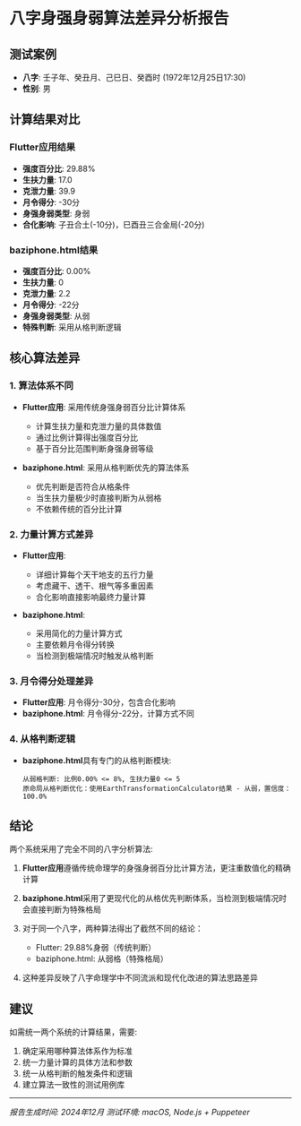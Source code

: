# 八字身强身弱算法差异分析报告

## 测试案例
- **八字**: 壬子年、癸丑月、己巳日、癸酉时 (1972年12月25日17:30)
- **性别**: 男

## 计算结果对比

### Flutter应用结果
- **强度百分比**: 29.88%
- **生扶力量**: 17.0
- **克泄力量**: 39.9
- **月令得分**: -30分
- **身强身弱类型**: 身弱
- **合化影响**: 子丑合土(-10分)，巳酉丑三合金局(-20分)

### baziphone.html结果
- **强度百分比**: 0.00%
- **生扶力量**: 0
- **克泄力量**: 2.2
- **月令得分**: -22分
- **身强身弱类型**: 从弱
- **特殊判断**: 采用从格判断逻辑

## 核心算法差异

### 1. 算法体系不同
- **Flutter应用**: 采用传统身强身弱百分比计算体系
  - 计算生扶力量和克泄力量的具体数值
  - 通过比例计算得出强度百分比
  - 基于百分比范围判断身强身弱等级

- **baziphone.html**: 采用从格判断优先的算法体系
  - 优先判断是否符合从格条件
  - 当生扶力量极少时直接判断为从弱格
  - 不依赖传统的百分比计算

### 2. 力量计算方式差异
- **Flutter应用**: 
  - 详细计算每个天干地支的五行力量
  - 考虑藏干、透干、根气等多重因素
  - 合化影响直接影响最终力量计算

- **baziphone.html**:
  - 采用简化的力量计算方式
  - 主要依赖月令得分转换
  - 当检测到极端情况时触发从格判断

### 3. 月令得分处理差异
- **Flutter应用**: 月令得分-30分，包含合化影响
- **baziphone.html**: 月令得分-22分，计算方式不同

### 4. 从格判断逻辑
- **baziphone.html**具有专门的从格判断模块:
  ```
  从弱格判断: 比例0.00% <= 8%, 生扶力量0 <= 5
  原命局从格判断优化：使用EarthTransformationCalculator结果 - 从弱，置信度：100.0%
  ```

## 结论

两个系统采用了完全不同的八字分析算法:

1. **Flutter应用**遵循传统命理学的身强身弱百分比计算方法，更注重数值化的精确计算

2. **baziphone.html**采用了更现代化的从格优先判断体系，当检测到极端情况时会直接判断为特殊格局

3. 对于同一个八字，两种算法得出了截然不同的结论：
   - Flutter: 29.88%身弱（传统判断）
   - baziphone.html: 从弱格（特殊格局）

4. 这种差异反映了八字命理学中不同流派和现代化改进的算法思路差异

## 建议

如需统一两个系统的计算结果，需要:
1. 确定采用哪种算法体系作为标准
2. 统一力量计算的具体方法和参数
3. 统一从格判断的触发条件和逻辑
4. 建立算法一致性的测试用例库

---
*报告生成时间: 2024年12月*
*测试环境: macOS, Node.js + Puppeteer*